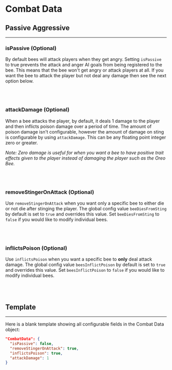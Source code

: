 # **Combat Data**

## **Passive Aggressive**
***

### **isPassive** (Optional)

By default bees will attack players when they get angry. Setting `isPassive` to true prevents the attack and anger AI goals from being registered to the bee. This means that the bee won't get angry or attack players at all. If you want the bee to attack the player but not deal any damage then see the next option below.

<br>
<br>

### **attackDamage** (Optional)

When a bee attacks the player, by default, it deals 1 damage to the player and then inflicts poison damage over a period of time. The amount of poison damage isn't configurable, however the amount of damage on sting is configurable by using `attackDamage`. This can be any floating point integer zero or greater.

_Note: Zero damage is useful for when you want a bee to have positive trait effects given to the player instead of damaging the player such as the Oreo Bee._

<br>
<br>

### **removeStingerOnAttack** (Optional)

Use `removeStingerOnAttack` when you want only a specific bee to either die or not die after stinging the player. The global config value `beeDiesFromSting` by default is set to `true` and overrides this value. Set `beeDiesFromSting` to `false` if you would like to modify individual bees.

<br>
<br>

### **inflictsPoison** (Optional)

Use `inflictsPoison` when you want a specific bee to **only** deal attack damage. The global config value `beesInflictPoison` by default is set to `true` and overrides this value. Set `beesInflictPoison` to `false` if you would like to modify individual bees.

<br>
<br>

## **Template**
***

Here is a blank template showing all configurable fields in the Combat Data object:

```json
"CombatData": {  
  "isPassive": false,  
  "removeStingerOnAttack": true,
  "inflictsPoison": true,
  "attackDamage": 1
}
```
<!--stackedit_data:
eyJoaXN0b3J5IjpbMTIzNDEzNjEyLC0xNjcxODE3NDUzLDE5ND
I3NDgxMiw2NjM2Mjc1ODgsMTc4NTU5MTU3MV19
-->